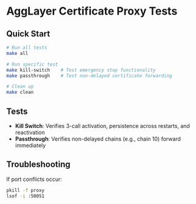 # AggLayer Certificate Proxy Tests

## Quick Start

```bash
# Run all tests
make all

# Run specific test
make kill-switch    # Test emergency stop functionality
make passthrough    # Test non-delayed certificate forwarding

# Clean up
make clean
```

## Tests

- **Kill Switch**: Verifies 3-call activation, persistence across restarts, and reactivation
- **Passthrough**: Verifies non-delayed chains (e.g., chain 10) forward immediately

## Troubleshooting

If port conflicts occur:
```bash
pkill -f proxy
lsof -i :50051
``` 